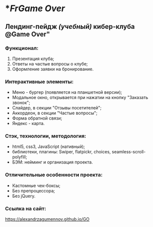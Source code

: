 # **FrGame Over*
## Лендинг-пейдж *(учебный)* кибер-клуба @Game Over"
### Функционал:
1. Презентация клуба;
2. Ответы на частые вопросы о клубе;   
3. Оформление заявки на бронирование.

### Интерактивные элементы:
- Меню - бургер (появляется на планшетной версии);
- Модальное окно, открывается при нажатии на кнопку "Заказать звонок"; 
- Слайдер, в секции "Отзывы посетителей"; 
- Аккордеон, в секции "Частые вопросы"; 
- Форма обратной связи;  
- Яндекс - карта.  

### Стэк, технологии, методология:
* html5, css3, JavaScript (нативный);
* библиотеки, плагины: Swiper, flatpickr, choices, seamless-scroll-polyfill;
* БЭМ: нейминг и организация проекта.

### Отличительные особенности проекта: 
- Кастомные чек-боксы;
- Без препроцессора;
- Без jQuery.

### Ссылка на сайт:  
https://alexandrzagumennov.github.io/GO


